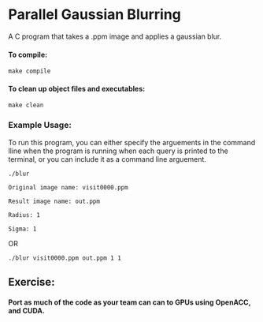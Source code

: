 # Parallel Gaussian Blurring

A C program that takes a .ppm image and applies a gaussian blur.

#### To compile:
`make compile`

#### To clean up object files and executables:
`make clean`



### Example Usage:

To run this program, you can either specify the arguements in the command lline when the program is running when each query is printed to the terminal, or you can include it as a command line arguement.

`./blur`

`Original image name: visit0000.ppm`

`Result image name: out.ppm`

`Radius: 1`

`Sigma: 1`

OR 

`./blur visit0000.ppm out.ppm 1 1`

## Exercise:
#### Port as much of the code as your team can can to GPUs using OpenACC, and CUDA.
